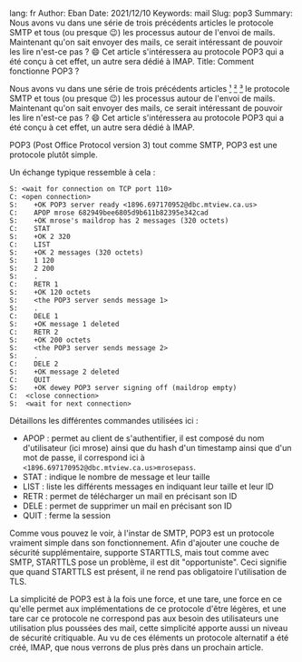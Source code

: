 lang: fr
Author: Eban
Date: 2021/12/10
Keywords: mail
Slug: pop3
Summary: Nous avons vu dans une série de trois précédents articles le protocole SMTP et tous (ou presque 😉) les processus autour de l'envoi de mails. Maintenant qu'on sait envoyer des mails, ce serait intéressant de pouvoir les lire n'est-ce pas ? 😄 Cet article s'intéressera au protocole POP3 qui a été conçu à cet effet, un autre sera dédié à IMAP.
Title: Comment fonctionne POP3 ?

Nous avons vu dans une série de trois précédents articles [¹](https://ilearned.eu/smtp.html) [²](https://ilearned.eu/secu_smtp.html) [³](https://ilearned.eu/spoofing_email.html) le protocole SMTP et tous (ou presque 😉) les processus autour de l'envoi de mails. Maintenant qu'on sait envoyer des mails, ce serait intéressant de pouvoir les lire n'est-ce pas ? 😄 Cet article s'intéressera au protocole POP3 qui a été conçu à cet effet, un autre sera dédié à IMAP.

POP3 (Post Office Protocol version 3) tout comme SMTP, POP3 est une protocole plutôt simple. 

Un échange typique ressemble à cela :

```
S: <wait for connection on TCP port 110>
C: <open connection>
S:    +OK POP3 server ready <1896.697170952@dbc.mtview.ca.us>
C:    APOP mrose 682949bee6805d9b611b82395e342cad
S:    +OK mrose's maildrop has 2 messages (320 octets)
C:    STAT
S:    +OK 2 320
C:    LIST
S:    +OK 2 messages (320 octets)
S:    1 120
S:    2 200
S:    .
C:    RETR 1
S:    +OK 120 octets
S:    <the POP3 server sends message 1>
S:    .
C:    DELE 1
S:    +OK message 1 deleted
C:    RETR 2
S:    +OK 200 octets
S:    <the POP3 server sends message 2>
S:    .
C:    DELE 2
S:    +OK message 2 deleted
C:    QUIT
S:    +OK dewey POP3 server signing off (maildrop empty)
C:  <close connection>
S:  <wait for next connection>
```

Détaillons les différentes commandes utilisées ici :

- APOP : permet au client de s'authentifier, il est composé du nom d'utilisateur (ici mrose) ainsi que du hash d'un timestamp ainsi que d'un mot de passe, il correspond ici à `<1896.697170952@dbc.mtview.ca.us>mrosepass`.
- STAT : indique le nombre de message et leur taille
- LIST : liste les différents messages en indiquant leur taille et leur ID
- RETR : permet de télécharger un mail en précisant son ID
- DELE : permet de supprimer un mail en précisant son ID
- QUIT : ferme la session

Comme vous pouvez le voir, à l'instar de SMTP, POP3 est un protocole vraiment simple dans son fonctionnement. Afin d'ajouter une couche de sécurité supplémentaire, supporte STARTTLS, mais tout comme avec SMTP, STARTTLS pose un problème, il est dit "opportuniste". Ceci signifie que quand STARTTLS est présent, il ne rend pas obligatoire l'utilisation de TLS. 

La simplicité de POP3 est à la fois une force, et une tare, une force en ce qu'elle permet aux implémentations de ce protocole d'être légères, et une tare car ce protocole ne correspond pas aux besoin des utilisateurs une utilisation plus poussées des mail, cette simplicité apporte aussi un niveau de sécurité critiquable. Au vu de ces éléments un protocole alternatif a été créé, IMAP, que nous verrons de plus près dans un prochain article.